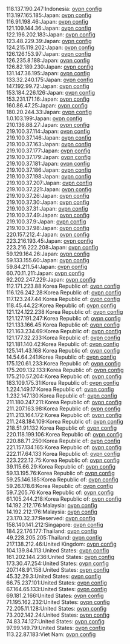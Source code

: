 118.137.190.247:Indonesia: [ovpn config](vpn/118_137_190_247.ovpn)  
113.197.165.185:Japan: [ovpn config](vpn/113_197_165_185.ovpn)  
116.91.198.46:Japan: [ovpn config](vpn/116_91_198_46.ovpn)  
121.109.144.36:Japan: [ovpn config](vpn/121_109_144_36.ovpn)  
122.196.202.183:Japan: [ovpn config](vpn/122_196_202_183.ovpn)  
123.48.229.39:Japan: [ovpn config](vpn/123_48_229_39.ovpn)  
124.215.119.202:Japan: [ovpn config](vpn/124_215_119_202.ovpn)  
126.126.153.97:Japan: [ovpn config](vpn/126_126_153_97.ovpn)  
126.235.8.188:Japan: [ovpn config](vpn/126_235_8_188.ovpn)  
126.82.189.230:Japan: [ovpn config](vpn/126_82_189_230.ovpn)  
131.147.36.195:Japan: [ovpn config](vpn/131_147_36_195.ovpn)  
133.32.240.175:Japan: [ovpn config](vpn/133_32_240_175.ovpn)  
147.192.99.72:Japan: [ovpn config](vpn/147_192_99_72.ovpn)  
153.184.226.126:Japan: [ovpn config](vpn/153_184_226_126.ovpn)  
153.231.171.16:Japan: [ovpn config](vpn/153_231_171_16.ovpn)  
160.86.47.25:Japan: [ovpn config](vpn/160_86_47_25.ovpn)  
180.20.244.33:Japan: [ovpn config](vpn/180_20_244_33.ovpn)  
1.0.103.199:Japan: [ovpn config](vpn/1_0_103_199.ovpn)  
210.136.88.27:Japan: [ovpn config](vpn/210_136_88_27.ovpn)  
219.100.37.114:Japan: [ovpn config](vpn/219_100_37_114.ovpn)  
219.100.37.146:Japan: [ovpn config](vpn/219_100_37_146.ovpn)  
219.100.37.163:Japan: [ovpn config](vpn/219_100_37_163.ovpn)  
219.100.37.177:Japan: [ovpn config](vpn/219_100_37_177.ovpn)  
219.100.37.179:Japan: [ovpn config](vpn/219_100_37_179.ovpn)  
219.100.37.181:Japan: [ovpn config](vpn/219_100_37_181.ovpn)  
219.100.37.186:Japan: [ovpn config](vpn/219_100_37_186.ovpn)  
219.100.37.198:Japan: [ovpn config](vpn/219_100_37_198.ovpn)  
219.100.37.207:Japan: [ovpn config](vpn/219_100_37_207.ovpn)  
219.100.37.221:Japan: [ovpn config](vpn/219_100_37_221.ovpn)  
219.100.37.26:Japan: [ovpn config](vpn/219_100_37_26.ovpn)  
219.100.37.30:Japan: [ovpn config](vpn/219_100_37_30.ovpn)  
219.100.37.31:Japan: [ovpn config](vpn/219_100_37_31.ovpn)  
219.100.37.49:Japan: [ovpn config](vpn/219_100_37_49.ovpn)  
219.100.37.9:Japan: [ovpn config](vpn/219_100_37_9.ovpn)  
219.100.37.98:Japan: [ovpn config](vpn/219_100_37_98.ovpn)  
220.157.212.4:Japan: [ovpn config](vpn/220_157_212_4.ovpn)  
223.216.193.45:Japan: [ovpn config](vpn/223_216_193_45.ovpn)  
223.216.222.208:Japan: [ovpn config](vpn/223_216_222_208.ovpn)  
59.129.164.26:Japan: [ovpn config](vpn/59_129_164_26.ovpn)  
59.133.155.60:Japan: [ovpn config](vpn/59_133_155_60.ovpn)  
59.84.211.54:Japan: [ovpn config](vpn/59_84_211_54.ovpn)  
60.70.11.211:Japan: [ovpn config](vpn/60_70_11_211.ovpn)  
92.202.247.229:Japan: [ovpn config](vpn/92_202_247_229.ovpn)  
112.171.223.88:Korea Republic of: [ovpn config](vpn/112_171_223_88.ovpn)  
116.126.242.28:Korea Republic of: [ovpn config](vpn/116_126_242_28.ovpn)  
117.123.247.44:Korea Republic of: [ovpn config](vpn/117_123_247_44.ovpn)  
118.45.44.22:Korea Republic of: [ovpn config](vpn/118_45_44_22.ovpn)  
121.124.122.238:Korea Republic of: [ovpn config](vpn/121_124_122_238.ovpn)  
121.127.191.247:Korea Republic of: [ovpn config](vpn/121_127_191_247.ovpn)  
121.133.166.45:Korea Republic of: [ovpn config](vpn/121_133_166_45.ovpn)  
121.163.234.69:Korea Republic of: [ovpn config](vpn/121_163_234_69.ovpn)  
121.177.32.233:Korea Republic of: [ovpn config](vpn/121_177_32_233.ovpn)  
121.181.140.42:Korea Republic of: [ovpn config](vpn/121_181_140_42.ovpn)  
125.141.43.168:Korea Republic of: [ovpn config](vpn/125_141_43_168.ovpn)  
14.54.64.241:Korea Republic of: [ovpn config](vpn/14_54_64_241.ovpn)  
175.120.61.233:Korea Republic of: [ovpn config](vpn/175_120_61_233.ovpn)  
175.209.132.133:Korea Republic of: [ovpn config](vpn/175_209_132_133.ovpn)  
175.210.57.204:Korea Republic of: [ovpn config](vpn/175_210_57_204.ovpn)  
183.109.175.31:Korea Republic of: [ovpn config](vpn/183_109_175_31.ovpn)  
1.224.149.17:Korea Republic of: [ovpn config](vpn/1_224_149_17.ovpn)  
1.232.147.130:Korea Republic of: [ovpn config](vpn/1_232_147_130.ovpn)  
211.180.247.211:Korea Republic of: [ovpn config](vpn/211_180_247_211.ovpn)  
211.207.163.98:Korea Republic of: [ovpn config](vpn/211_207_163_98.ovpn)  
211.213.164.172:Korea Republic of: [ovpn config](vpn/211_213_164_172.ovpn)  
211.248.184.109:Korea Republic of: [ovpn config](vpn/211_248_184_109.ovpn)  
218.51.91.132:Korea Republic of: [ovpn config](vpn/218_51_91_132.ovpn)  
220.118.199.106:Korea Republic of: [ovpn config](vpn/220_118_199_106.ovpn)  
220.88.71.250:Korea Republic of: [ovpn config](vpn/220_88_71_250.ovpn)  
221.157.134.165:Korea Republic of: [ovpn config](vpn/221_157_134_165.ovpn)  
222.117.64.133:Korea Republic of: [ovpn config](vpn/222_117_64_133.ovpn)  
223.222.12.75:Korea Republic of: [ovpn config](vpn/223_222_12_75.ovpn)  
39.115.66.29:Korea Republic of: [ovpn config](vpn/39_115_66_29.ovpn)  
59.13.195.76:Korea Republic of: [ovpn config](vpn/59_13_195_76.ovpn)  
59.25.146.185:Korea Republic of: [ovpn config](vpn/59_25_146_185.ovpn)  
59.26.178.6:Korea Republic of: [ovpn config](vpn/59_26_178_6.ovpn)  
59.7.205.76:Korea Republic of: [ovpn config](vpn/59_7_205_76.ovpn)  
61.105.244.218:Korea Republic of: [ovpn config](vpn/61_105_244_218.ovpn)  
14.192.212.176:Malaysia: [ovpn config](vpn/14_192_212_176.ovpn)  
14.192.212.176:Malaysia: [ovpn config](vpn/14_192_212_176.ovpn)  
23.170.32.37:Reserved: [ovpn config](vpn/23_170_32_37.ovpn)  
158.140.141.212:Singapore: [ovpn config](vpn/158_140_141_212.ovpn)  
184.22.176.177:Thailand: [ovpn config](vpn/184_22_176_177.ovpn)  
49.228.205.205:Thailand: [ovpn config](vpn/49_228_205_205.ovpn)  
217.138.212.46:United Kingdom: [ovpn config](vpn/217_138_212_46.ovpn)  
104.139.84.113:United States: [ovpn config](vpn/104_139_84_113.ovpn)  
161.202.144.236:United States: [ovpn config](vpn/161_202_144_236.ovpn)  
173.30.47.254:United States: [ovpn config](vpn/173_30_47_254.ovpn)  
207.148.91.158:United States: [ovpn config](vpn/207_148_91_158.ovpn)  
45.32.29.3:United States: [ovpn config](vpn/45_32_29_3.ovpn)  
66.75.237.101:United States: [ovpn config](vpn/66_75_237_101.ovpn)  
67.164.65.133:United States: [ovpn config](vpn/67_164_65_133.ovpn)  
69.181.2.166:United States: [ovpn config](vpn/69_181_2_166.ovpn)  
71.195.162.232:United States: [ovpn config](vpn/71_195_162_232.ovpn)  
72.205.11.128:United States: [ovpn config](vpn/72_205_11_128.ovpn)  
73.202.142.24:United States: [ovpn config](vpn/73_202_142_24.ovpn)  
74.83.74.127:United States: [ovpn config](vpn/74_83_74_127.ovpn)  
97.99.149.79:United States: [ovpn config](vpn/97_99_149_79.ovpn)  
113.22.87.183:Viet Nam: [ovpn config](vpn/113_22_87_183.ovpn)  
